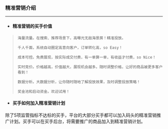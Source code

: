 ### 精准营销介绍

---

* #### 精准营销的买手价值

> `海量流量。在搜索、推荐场景下，高曝光无敌海景房！精准投放。`
>
> `千人千面，系统自动圈定高意向客户，订单转化高，so Easy！`
>
> `成本可控。免费展现，按实际成交付费，有一单算一单，有收益才付费，so Nice！`
>
> `实时竞价。价格越高，价值越大，展现机会越多。随时调整价格，让好的商品被更多客户看到！`
>
> `数据分析。大数据分析，让你随时随地了解投放效果，及时调整投放策略！`
>
> `奖金池和启动资金。欢迎试用！`

* #### 买手如何加入精准营销计划

除了5项监管指标不达标的买手，平台的大部分买手都可以加入码头的精准营销推广计划。买手可以在买手后台，将需要推广的商品加入到精准营销计划。

